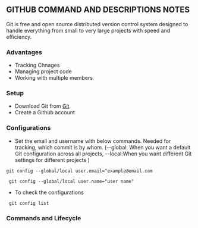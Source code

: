 ## GITHUB COMMAND AND DESCRIPTIONS NOTES

Git is free and open source distributed version control system designed to handle everything from small to very large projects with speed and efficiency.

### Advantages

- Tracking Chnages
- Managing project code
- Working with multiple members

### Setup

- Download Git from [Git](https://git-scm.com/downloads)
- Create a Github account

### Configurations

- Set the email and username with below commands. Needed for tracking, which commit is by whom. (--global: When you want a default Git configuration across all projects, --local:When you want different Git settings for different projects )

`git config --global/local user.email="example@email.com`

` git config --global/local user.name="user name"`

- To check the configurations

` git config list`

### Commands and Lifecycle
